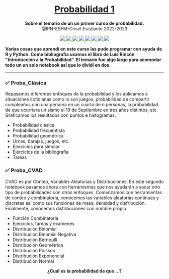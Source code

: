 <h1 align="center">
  <a href="#">
    Probabilidad 1
  </a>
</h1>

<p align="center">
  <strong>Sobre el temario de un un primer curso de probabilidad.</strong><br>
  @IPN-ESFM-Crisel Escalante 2022-2023
</p>

<p align="center">
    <a href="#">
        <img src="https://img.shields.io/badge/python-3670A0?style=for-the-badge&logo=python&logoColor=ffdd54" />
    </a>
  <a href="#">
        <img src="https://img.shields.io/badge/Matplotlib-%23ffffff.svg?style=for-the-badge&logo=Matplotlib&logoColor=black" />
    </a>
  <a href="#">
        <img src="https://img.shields.io/badge/latex-%23008080.svg?style=for-the-badge&logo=latex&logoColor=white" />
    </a>
  <a href="#">
        <img src="https://img.shields.io/badge/-Julia-9558B2?style=for-the-badge&logo=julia&logoColor=white" />
    </a>
    <a href="#">
        <img src="https://img.shields.io/badge/Datacamp-05192D?style=for-the-badge&logo=datacamp&logoColor=03E860" />
    </a>
    <a href="#">
        <img src="https://img.shields.io/badge/r-%23276DC3.svg?style=for-the-badge&logo=r&logoColor=white" />
    </a>
  <a href="#">
        <img src="https://img.shields.io/badge/numpy-%23013243.svg?style=for-the-badge&logo=numpy&logoColor=white" />
    </a>
    <a href="#">
        <img src="https://img.shields.io/badge/SciPy-%230C55A5.svg?style=for-the-badge&logo=scipy&logoColor=%white" />
    </a>
</p>


**Varias cosas que aprendí en este curso las pude programar con ayuda de R y Python. Como bibliografía usamos el libro de Luis Rincón "Introducción a la Probabilidad".  El temario fue algo largo para acomodar todo un un solo notebook así que lo dividí en dos.**

---
### ✅ Proba_Clásica

Repasamos diferentes enfoques de la probabilidad y los aplicamos a situaciones cotidianas como lo son juegos, probabilidad de compartir cumpleaños con una persona en un cuarto de n personas, la probabilidad de que ocurriera un sismo el 19 de Septiembre en tres años distintos, etc. Graficamos los resultados con puntos e histogramas. 


- Probabilidad clásica
- Probabilidad frecuentista
- Probabilidad geométrica 
- Urnas, barajas, juegos, etc.
- Ejercicios para simular
- Ejercicios de la bibliografía
- Tareas


### ✅ Proba_CVAD

CVAD es por Conteo, Variables Aleatorias y Distribuciones. En este segundo notebook pasamos ahora con herramientas que nos ayudarán a sacar otro tipo de probabilidades con otros enfoques. Comenzamos con herramientas de conteo y combinatoria, conocemos las variables aleatorias continuas y discretas así como sus funciones de masa, densidad y disfribución. Finalmente, conocemos distribuciones con nombre propio. 

  - Función Combinatoria
  - Ejercicios, tareas y exámenes
  - Distribución Binomial
  - Distribución Binomial Negativa
  - Distribución Bernoulli
  - Distribución Geométrica
  - Distribución Poisson
  - Distribución Exponencial
  - Distribución Normal

<p align="center">
  <strong>¿Cuál es la probabilidad de que ...?</strong><br>
</p>
